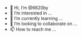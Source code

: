 - 👋 Hi, I’m @6620by
- 👀 I’m interested in ...
- 🌱 I’m currently learning ...
- 💞️ I’m looking to collaborate on ...
- 📫 How to reach me ...

<!---
6620by/6620by is a ✨ special ✨ repository because its `README.md` (this file) appears on your GitHub profile.
You can click the Preview link to take a look at your changes.
--->
